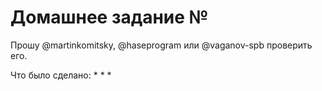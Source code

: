 # Домашнее задание №

Прошу @martinkomitsky, @haseprogram или @vaganov-spb проверить его.

Что было сделано:
*
*
*